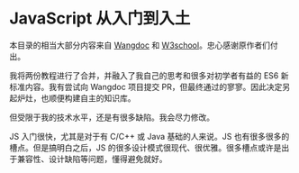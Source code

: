 # JavaScript 从入门到入土

本目录的相当大部分内容来自 [Wangdoc](https://wangdoc.com/javascript/) 和 [W3school](https://www.w3school.com.cn/js/index_pro.asp)。忠心感谢原作者们付出。

我将两份教程进行了合并，并融入了我自己的思考和很多对初学者有益的 ES6 新标准内容。我有尝试向 Wangdoc 项目提交 PR，但最终通过的寥寥。因此决定另起炉灶，也顺便构建自主的知识库。

但受限于我的技术水平，还是有很多缺陷。我会尽力修改。

JS 入门很快，尤其是对于有 C/C++ 或 Java 基础的人来说。JS 也有很多很多的槽点。但是搞明白之后，JS 的很多设计模式很现代、很优雅。很多槽点或许是出于兼容性、设计缺陷等问题，懂得避免就好。
